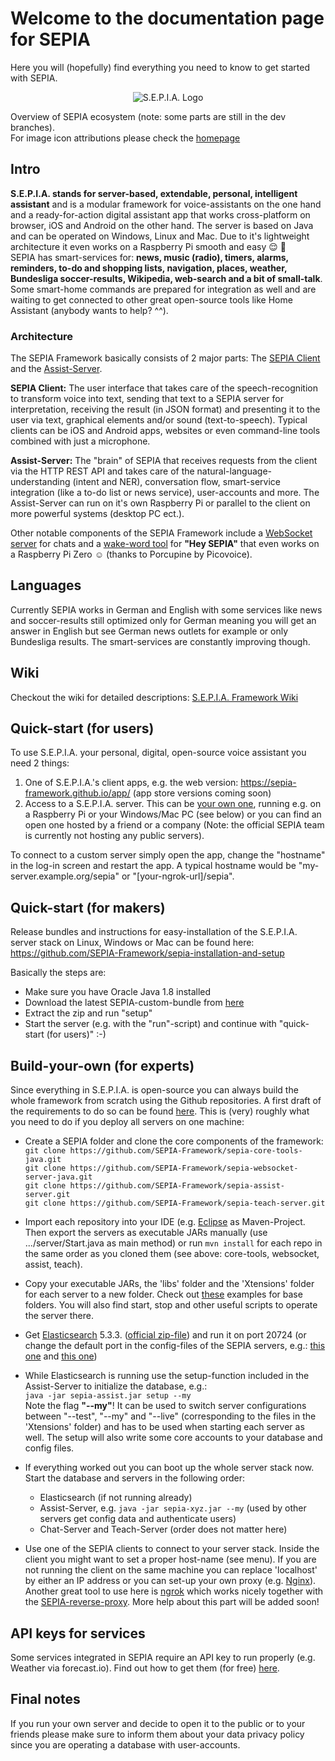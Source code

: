 # Welcome to the documentation page for SEPIA
Here you will (hopefully) find everything you need to know to get started with SEPIA.  

<p align="center">
  <img src="https://github.com/SEPIA-Framework/SEPIA-Framework.github.io/blob/master/img/SEPIA_ecosystem_w.png" alt="S.E.P.I.A. Logo"/>
</p>

Overview of SEPIA ecosystem (note: some parts are still in the dev branches).  
For image icon attributions please check the [homepage](https://sepia-framework.github.io/#attributions)

## Intro
**S.E.P.I.A. stands for server-based, extendable, personal, intelligent assistant** and is a modular framework for voice-assistants on the one hand and a ready-for-action digital assistant app that works cross-platform on browser, iOS and Android on the other hand. The server is based on Java and can be operated on Windows, Linux and Mac. Due to it's lightweight architecture it even works on a Raspberry Pi smooth and easy :relieved: :robot:  
SEPIA has smart-services for: **news, music (radio), timers, alarms, reminders, to-do and shopping lists, navigation, places, weather, Bundesliga soccer-results, Wikipedia, web-search and a bit of small-talk**. Some smart-home commands are prepared for integration as well and are waiting to get connected to other great open-source tools like Home Assistant (anybody wants to help? ^^).

### Architecture
The SEPIA Framework basically consists of 2 major parts: The [SEPIA Client](https://github.com/SEPIA-Framework/sepia-html-client-app) and the [Assist-Server](https://github.com/SEPIA-Framework/sepia-assist-server).  
  
**SEPIA Client:** The user interface that takes care of the speech-recognition to transform voice into text, sending that text to a SEPIA server for interpretation, receiving the result (in JSON format) and presenting it to the user via text, graphical elements and/or sound (text-to-speech). Typical clients can be iOS and Android apps, websites or even command-line tools combined with just a microphone.

**Assist-Server:** The "brain" of SEPIA that receives requests from the client via the HTTP REST API and takes care of the natural-language-understanding (intent and NER), conversation flow, smart-service integration (like a to-do list or news service), user-accounts and more. The Assist-Server can run on it's own Raspberry Pi or parallel to the client on more powerful systems (desktop PC ect.).  
  
Other notable components of the SEPIA Framework include a [WebSocket server](https://github.com/SEPIA-Framework/sepia-websocket-server-java) for chats and a [wake-word tool](https://github.com/SEPIA-Framework/sepia-wakeword-tools) for **"Hey SEPIA"** that even works on a Raspberry Pi Zero :relaxed: (thanks to Porcupine by Picovoice).  

## Languages
Currently SEPIA works in German and English with some services like news and soccer-results still optimized only for German meaning you will get an answer in English but see German news outlets for example or only Bundesliga results. The smart-services are constantly improving though.

## Wiki
Checkout the wiki for detailed descriptions:
[S.E.P.I.A. Framework Wiki](../../wiki)

## Quick-start (for users)
To use S.E.P.I.A. your personal, digital, open-source voice assistant you need 2 things:

1. One of S.E.P.I.A.'s client apps, e.g. the web version: https://sepia-framework.github.io/app/ (app store versions coming soon)
2. Access to a S.E.P.I.A. server. This can be [your own one](https://github.com/SEPIA-Framework/sepia-installation-and-setup), running e.g. on a Raspberry Pi or your Windows/Mac PC (see below) or you can find an open one hosted by a friend or a company (Note: the official SEPIA team is currently not hosting any public servers).

To connect to a custom server simply open the app, change the "hostname" in the log-in screen and restart the app. A typical hostname would be "my-server.example.org/sepia" or "[your-ngrok-url]/sepia". 

## Quick-start (for makers)
Release bundles and instructions for easy-installation of the S.E.P.I.A. server stack on Linux, Windows or Mac can be found here:
https://github.com/SEPIA-Framework/sepia-installation-and-setup  

Basically the steps are:
* Make sure you have Oracle Java 1.8 installed
* Download the latest SEPIA-custom-bundle from [here](https://github.com/SEPIA-Framework/sepia-installation-and-setup/releases/latest)
* Extract the zip and run "setup"
* Start the server (e.g. with the "run"-script) and continue with "quick-start (for users)" :-)

## Build-your-own (for experts)
Since everything in S.E.P.I.A. is open-source you can always build the whole framework from scratch using the Github repositories.
A first draft of the requirements to do so can be found [here](https://github.com/SEPIA-Framework/sepia-docs/wiki/Requirements).
This is (very) roughly what you need to do if you deploy all servers on one machine:

* Create a SEPIA folder and clone the core components of the framework:  
`git clone https://github.com/SEPIA-Framework/sepia-core-tools-java.git`  
`git clone https://github.com/SEPIA-Framework/sepia-websocket-server-java.git`  
`git clone https://github.com/SEPIA-Framework/sepia-assist-server.git`  
`git clone https://github.com/SEPIA-Framework/sepia-teach-server.git`

* Import each repository into your IDE (e.g. [Eclipse](https://de.wikipedia.org/wiki/Eclipse_(IDE)) as Maven-Project. Then export the servers as executable JARs manually (use .../server/Start.java as main method) or run `mvn install` for each repo in the same order as you cloned them (see above: core-tools, websocket, assist, teach).

* Copy your executable JARs, the 'libs' folder and the 'Xtensions' folder for each server to a new folder. Check out [these](https://github.com/SEPIA-Framework/sepia-installation-and-setup/tree/master/) examples for base folders. You will also find start, stop and other useful scripts to operate the server there.

* Get [Elasticsearch](https://www.elastic.co/products/elasticsearch) 5.3.3. ([official zip-file](https://artifacts.elastic.co/downloads/elasticsearch/elasticsearch-5.3.3.zip)) and run it on port 20724 (or change the default port in the config-files of the SEPIA servers, e.g.: [this one](https://github.com/SEPIA-Framework/sepia-assist-server/blob/master/Xtensions/assist.properties) and [this one](https://github.com/SEPIA-Framework/sepia-teach-server/blob/master/Xtensions/teach.properties))

* While Elasticsearch is running use the setup-function included in the Assist-Server to initialize the database, e.g.:  
`java -jar sepia-assist.jar setup --my`  
Note the flag **"--my"**! It can be used to switch server configurations between "--test", "--my" and "--live" (corresponding to the files in the 'Xtensions' folder) and has to be used when starting each server as well. The setup will also write some core accounts to your database and config files.

* If everything worked out you can boot up the whole server stack now. Start the database and servers in the following order:  
  * Elasticsearch (if not running already)
  * Assist-Server, e.g. `java -jar sepia-xyz.jar --my` (used by other servers get config data and authenticate users)
  * Chat-Server and Teach-Server (order does not matter here)
    
* Use one of the SEPIA clients to connect to your server stack. Inside the client you might want to set a proper host-name (see menu). If you are not running the client on the same machine you can replace 'localhost' by either an IP address or you can set-up your own proxy (e.g. [Nginx](https://de.wikipedia.org/wiki/Nginx)). Another great tool to use here is [ngrok](https://ngrok.com/docs) which works nicely together with the [SEPIA-reverse-proxy](https://github.com/SEPIA-Framework/sepia-reverse-proxy/releases/latest). More help about this part will be added soon!

## API keys for services
Some services integrated in SEPIA require an API key to run properly (e.g. Weather via forecast.io). Find out how to get them (for free) [here](../../wiki/API-keys).

## Final notes
If you run your own server and decide to open it to the public or to your friends please make sure to inform them about your data privacy policy since you are operating a database with user-accounts.
